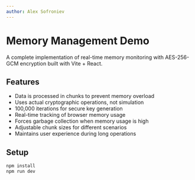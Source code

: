 ```yaml
---
author: Alex Sofroniev
---
```


# Memory Management Demo

A complete implementation of real-time memory monitoring with AES-256-GCM encryption built with Vite + React. 

## Features

- Data is processed in chunks to prevent memory overload
- Uses actual cryptographic operations, not simulation
- 100,000 iterations for secure key generation
- Real-time tracking of browser memory usage
- Forces garbage collection when memory usage is high
- Adjustable chunk sizes for different scenarios
- Maintains user experience during long operations

## Setup

```bash
npm install
npm run dev
